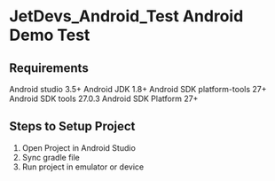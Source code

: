 # JetDevs_Android_Test Android Demo Test 

Requirements
------------------------------------
Android studio 3.5+
Android JDK 1.8+
Android SDK platform-tools 27+ 
Android SDK tools 27.0.3
Android SDK Platform 27+

Steps to Setup Project
------------------------------------
1. Open Project in Android Studio
2. Sync gradle file
3. Run project in emulator or device